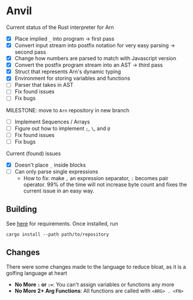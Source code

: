 # Anvil
Current status of the Rust interpreter for Arn
- [x] Place implied `_` into program -> first pass
- [x] Convert input stream into postfix notation for very easy parsing -> second pass
- [x] Change how numbers are parsed to match with Javascript version
- [x] Convert the postfix program stream into an AST -> third pass
- [x] Struct that represents Arn's dynamic typing
- [x] Environment for storing variables and functions
- [ ] Parser that takes in AST
- [ ] Fix found issues
- [ ] Fix bugs
 
 MILESTONE: move to `Arn` repository in new branch
- [ ] Implement Sequences / Arrays
- [ ] Figure out how to implement `;`, `\`, and `@`
- [ ] Fix found issues
- [ ] Fix bugs

Current (found) issues
- [x] Doesn't place `_` inside blocks
- [ ] Can only parse single expressions
  * How to fix: make `,` an expression separator, `:` becomes pair operator. 99% of the time will not increase byte count and fixes the current issue in an easy way.

## Building
See [here](https://docs.rs/gmp-mpfr-sys/1.4.4/gmp_mpfr_sys/index.html#building-on-gnulinux) for requirements. Once installed, run
```
cargo install --path path/to/repository
```

## Changes
There were some changes made to the language to reduce bloat, as it is a golfing language at heart
  - **No More `:` or `:=`**: You can't assign variables or functions any more
  - **No More 2+ Arg Functions**: All functions are called with `<ARG> . <FN>`

